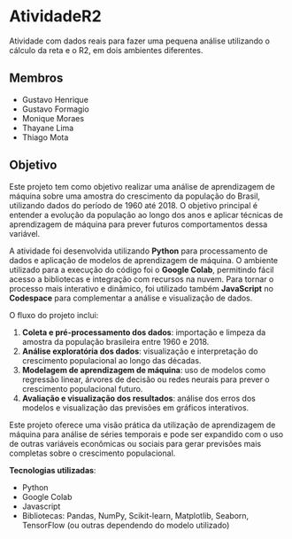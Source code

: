 # AtividadeR2
Atividade com dados reais para fazer uma pequena análise utilizando o cálculo da reta e o R2, em dois ambientes diferentes.

## Membros
- Gustavo Henrique
- Gustavo Formagio
- Monique Moraes
- Thayane Lima
- Thiago Mota

## Objetivo

Este projeto tem como objetivo realizar uma análise de aprendizagem de máquina sobre uma amostra do crescimento da população do Brasil, utilizando dados do período de 1960 até 2018. O objetivo principal é entender a evolução da população ao longo dos anos e aplicar técnicas de aprendizagem de máquina para prever futuros comportamentos dessa variável.

A atividade foi desenvolvida utilizando **Python** para processamento de dados e aplicação de modelos de aprendizagem de máquina. O ambiente utilizado para a execução do código foi o **Google Colab**, permitindo fácil acesso a bibliotecas e integração com recursos na nuvem. Para tornar o processo mais interativo e dinâmico, foi utilizado também **JavaScript** no **Codespace** para complementar a análise e visualização de dados.

O fluxo do projeto inclui:
1. **Coleta e pré-processamento dos dados**: importação e limpeza da amostra da população brasileira entre 1960 e 2018.
2. **Análise exploratória dos dados**: visualização e interpretação do crescimento populacional ao longo das décadas.
3. **Modelagem de aprendizagem de máquina**: uso de modelos como regressão linear, árvores de decisão ou redes neurais para prever o crescimento populacional futuro.
4. **Avaliação e visualização dos resultados**: análise dos erros dos modelos e visualização das previsões em gráficos interativos.

Este projeto oferece uma visão prática da utilização de aprendizagem de máquina para análise de séries temporais e pode ser expandido com o uso de outras variáveis econômicas ou sociais para gerar previsões mais completas sobre o crescimento populacional.

**Tecnologias utilizadas**:
- Python
- Google Colab
- Javascript 
- Bibliotecas: Pandas, NumPy, Scikit-learn, Matplotlib, Seaborn, TensorFlow (ou outras dependendo do modelo utilizado)


